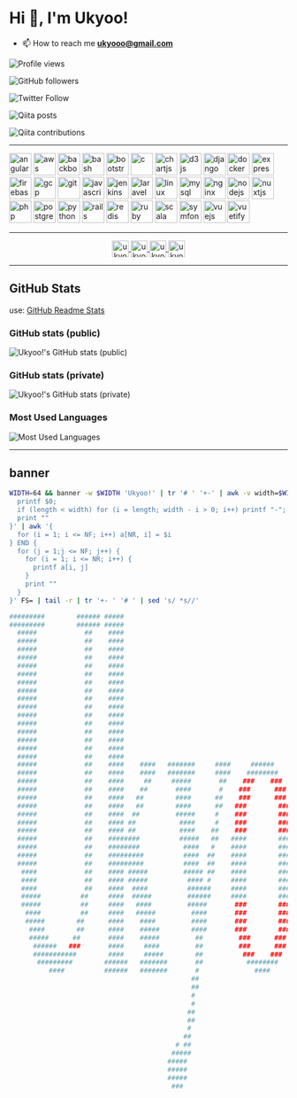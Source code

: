 # Hi 👋, I'm Ukyoo!

<!--
**ukyooo/ukyooo** is a ✨ _special_ ✨ repository because its `README.md` (this file) appears on your GitHub profile.

Here are some ideas to get you started:

- 🔭 I’m currently working on ...
- 🌱 I’m currently learning ...
- 👯 I’m looking to collaborate on ...
- 🤔 I’m looking for help with ...
- 💬 Ask me about ...
- 📫 How to reach me: ...
- 😄 Pronouns: ...
- ⚡ Fun fact: ...
-->

- 📫 How to reach me **ukyooo@gmail.com**

![Profile views](https://komarev.com/ghpvc/?username=ukyooo)

![GitHub followers](https://img.shields.io/github/followers/ukyooo?style=social)

![Twitter Follow](https://img.shields.io/twitter/follow/ukyooo?style=social)

![Qiita posts](https://qiita-badge.apiapi.app/s/ukyooo/posts.svg)

![Qiita contributions](https://qiita-badge.apiapi.app/s/ukyooo/contributions.svg)



----

<p align="left">
<img src="https://devicons.github.io/devicon/devicon.git/icons/angularjs/angularjs-original.svg" alt="angularjs" width="40" height="40"/> 
<img src="https://devicons.github.io/devicon/devicon.git/icons/amazonwebservices/amazonwebservices-original-wordmark.svg" alt="aws" width="40" height="40"/> 
<img src="https://devicons.github.io/devicon/devicon.git/icons/backbonejs/backbonejs-original-wordmark.svg" alt="backbonejs" width="40" height="40"/> 
<img src="https://www.vectorlogo.zone/logos/gnu_bash/gnu_bash-icon.svg" alt="bash" width="40" height="40"/> 
<img src="https://devicons.github.io/devicon/devicon.git/icons/bootstrap/bootstrap-plain.svg" alt="bootstrap" width="40" height="40"/> 
<img src="https://devicons.github.io/devicon/devicon.git/icons/c/c-original.svg" alt="c" width="40" height="40"/> 
<img src="https://www.chartjs.org/media/logo-title.svg" alt="chartjs" width="40" height="40"/> 
<img src="https://devicons.github.io/devicon/devicon.git/icons/d3js/d3js-original.svg" alt="d3js" width="40" height="40"/> 
<img src="https://devicons.github.io/devicon/devicon.git/icons/django/django-original.svg" alt="django" width="40" height="40"/> 
<img src="https://devicons.github.io/devicon/devicon.git/icons/docker/docker-original-wordmark.svg" alt="docker" width="40" height="40"/> 
<img src="https://devicons.github.io/devicon/devicon.git/icons/express/express-original-wordmark.svg" alt="express" width="40" height="40"/> 
<img src="https://www.vectorlogo.zone/logos/firebase/firebase-icon.svg" alt="firebase" width="40" height="40"/> 
<img src="https://www.vectorlogo.zone/logos/google_cloud/google_cloud-icon.svg" alt="gcp" width="40" height="40"/> 
<img src="https://www.vectorlogo.zone/logos/git-scm/git-scm-icon.svg" alt="git" width="40" height="40"/> 
<img src="https://devicons.github.io/devicon/devicon.git/icons/javascript/javascript-original.svg" alt="javascript" width="40" height="40"/> 
<img src="https://www.vectorlogo.zone/logos/jenkins/jenkins-icon.svg" alt="jenkins" width="40" height="40"/> 
<img src="https://devicons.github.io/devicon/devicon.git/icons/laravel/laravel-plain-wordmark.svg" alt="laravel" width="40" height="40"/> 
<img src="https://devicons.github.io/devicon/devicon.git/icons/linux/linux-original.svg" alt="linux" width="40" height="40"/> 
<img src="https://devicons.github.io/devicon/devicon.git/icons/mysql/mysql-original-wordmark.svg" alt="mysql" width="40" height="40"/> 
<img src="https://devicons.github.io/devicon/devicon.git/icons/nginx/nginx-original.svg" alt="nginx" width="40" height="40"/> 
<img src="https://devicons.github.io/devicon/devicon.git/icons/nodejs/nodejs-original-wordmark.svg" alt="nodejs" width="40" height="40"/> 
<img src="https://www.vectorlogo.zone/logos/nuxtjs/nuxtjs-icon.svg" alt="nuxtjs" width="40" height="40"/> 
<img src="https://devicons.github.io/devicon/devicon.git/icons/php/php-original.svg" alt="php" width="40" height="40"/> 
<img src="https://devicons.github.io/devicon/devicon.git/icons/postgresql/postgresql-original-wordmark.svg" alt="postgresql" width="40" height="40"/> 
<img src="https://devicons.github.io/devicon/devicon.git/icons/python/python-original.svg" alt="python" width="40" height="40"/> 
<img src="https://devicons.github.io/devicon/devicon.git/icons/rails/rails-original-wordmark.svg" alt="rails" width="40" height="40"/> 
<img src="https://devicons.github.io/devicon/devicon.git/icons/redis/redis-original-wordmark.svg" alt="redis" width="40" height="40"/> 
<img src="https://devicons.github.io/devicon/devicon.git/icons/ruby/ruby-original-wordmark.svg" alt="ruby" width="40" height="40"/> 
<img src="https://devicons.github.io/devicon/devicon.git/icons/scala/scala-original-wordmark.svg" alt="scala" width="40" height="40"/> 
<img src="https://symfony.com/logos/symfony_black_03.svg" alt="symfony" width="40" height="40"/> 
<img src="https://devicons.github.io/devicon/devicon.git/icons/vuejs/vuejs-original-wordmark.svg" alt="vuejs" width="40" height="40"/> 
<img src="https://bestofjs.org/logos/vuetify.svg" alt="vuetify" width="40" height="40"/>
</p>

----

<p align="center">
  <a href="https://twitter.com/ukyooo" target="blank">
    <img align="center" src="https://cdn.jsdelivr.net/npm/simple-icons@3.0.1/icons/twitter.svg" alt="ukyooo" height="30" width="30" />
  </a>
  <a href="https://linkedin.com/in/ukyooo" target="blank">
    <img align="center" src="https://cdn.jsdelivr.net/npm/simple-icons@3.0.1/icons/linkedin.svg" alt="ukyooo" height="30" width="30" />
  </a>
  <a href="https://fb.com/ukyooo" target="blank">
    <img align="center" src="https://cdn.jsdelivr.net/npm/simple-icons@3.0.1/icons/facebook.svg" alt="ukyooo" height="30" width="30" />
  </a>
  <a href="https://instagram.com/ukyooo" target="blank">
    <img align="center" src="https://cdn.jsdelivr.net/npm/simple-icons@3.0.1/icons/instagram.svg" alt="ukyooo" height="30" width="30" />
  </a>
</p>



----

## GitHub Stats

use: [GitHub Readme Stats](https://github.com/anuraghazra/github-readme-stats)

### GitHub stats (public)

![Ukyoo!'s GitHub stats (public)](https://github-readme-stats.vercel.app/api?username=ukyooo&show_icons=true&theme=dark)

### GitHub stats (private)

![Ukyoo!'s GitHub stats (private)](https://github-readme-stats.vercel.app/api?username=ukyooo&show_icons=true&count_private=true&theme=dark)

### Most Used Languages

![Most Used Languages](https://github-readme-stats.vercel.app/api/top-langs/?username=ukyooo&layout=compact)



----

## banner

```bash
WIDTH=64 && banner -w $WIDTH 'Ukyoo!' | tr '# ' '+-' | awk -v width=$WIDTH '{
  printf $0;
  if (length < width) for (i = length; width - i > 0; i++) printf "-";
  print ""
}' | awk '{
  for (i = 1; i <= NF; i++) a[NR, i] = $i
} END {
  for (j = 1;j <= NF; j++) {
    for (i = 1; i <= NR; i++) {
      printf a[i, j]
    }
    print ""
  }
}' FS= | tail -r | tr '+- ' '# ' | sed 's/ *s//'

#########        ###### #####                                                             #
#########        ###### #####                                                             #
  #####            ##    ####                                                            ###
  #####            ##    ####                                                            ###
  #####            ##    ####                                                            ###
  #####            ##    ####                                                            ###
  #####            ##    ####                                                           #####
  #####            ##    ####                                                           #####
  #####            ##    ####                                                           #####
  #####            ##    ####                                                           #####
  #####            ##    ####                                                           #####
  #####            ##    ####                                                           #####
  #####            ##    ####                                                           #####
  #####            ##    ####                                                           #####
  #####            ##    ####                                                           #####
  #####            ##    ####                                                            ###
  #####            ##    ####                                                            ###
  #####            ##    ####                                                            ###
  #####            ##    ####    ####   #######     ####     ######          ######      ###
  #####            ##    ####    ####   #######     ####    ########        ########     ###
  #####            ##    ####     ##     #####       ##    ###    ###      ###    ###    ###
  #####            ##    ####    ##       ####       #    ###      ###    ###      ###   ###
  #####            ##    ####   ##        ####      ##    ###      ###    ###      ###   ###
  #####            ##    ####   ##        ####      ##   ###        ###  ###        ###  ###
  #####            ##    ####  ##         #####     #    ###        ###  ###        ###  ###
  #####            ##    #### ##           ####     #    ###        ###  ###        ###  ###
  #####            ##    #### ##           ####    ##    ###        ###  ###        ###  ###
  #####            ##    ########          #####   ##   ####        ########        ####  #
  #####            ##    ########           ####   #    ####        ########        ####  #
  #####            ##    #########          ####  ##    ####        ########        ####  #
  #####            ##    #########          ####  ##    ####        ########        ####  #
   ####            ##    #### #####         ##### ##    ####        ########        ####  #
   ####            ##    #### #####          #### #     ####        ########        ####  #
   ####            ##    ####  ####          ######     ####        ########        ####
   #####          ##     ####  #####         ######     ####        ########        ####
   #####          ##     ####   ####         #####       ###        ###  ###        ###
    ####          ##     ####   #####         ####       ###        ###  ###        ###
    #####        ##      ####    ####         ####       ###        ###  ###        ###   #
     ####        ##      ####    #####        ####       ###        ###  ###        ###  ###
     #####      ##       ####    #####         ##         ###      ###    ###      ###  #####
      ######   ###       ####     ####         ##         ###      ###    ###      ###  #####
      ###########        ####     #####        ##          ###    ###      ###    ###   #####
       #########        ######   #######       ##           ########        ########     ###
          ####          ######   #######       #              ####            ####        #
                                              ##
                                              ##
                                              #
                                              #
                                             ##
                                             ##
                                             #
                                            ##
                                          # ##
                                         #####
                                        #####
                                        #####
                                        #####
                                         ###
```
